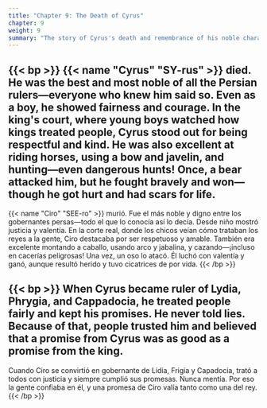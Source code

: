```yaml
---
title: "Chapter 9: The Death of Cyrus"
chapter: 9
weight: 9
summary: "The story of Cyrus's death and remembrance of his noble character."
---
```


{{< bp >}}
{{< name "Cyrus" "SY-rus" >}} died. He was the best and most noble of all the Persian rulers—everyone who knew him said so. Even as a boy, he showed fairness and courage. In the king's court, where young boys watched how kings treated people, Cyrus stood out for being respectful and kind. He was also excellent at riding horses, using a bow and javelin, and hunting—even dangerous hunts! Once, a bear attacked him, but he fought bravely and won—though he got hurt and had scars for life.
---
{{< name "Ciro" "SEE-ro" >}} murió. Fue el más noble y digno entre los gobernantes persas—todo el que lo conocía así lo decía. Desde niño mostró justicia y valentía. En la corte real, donde los chicos veían cómo trataban los reyes a la gente, Ciro destacaba por ser respetuoso y amable. También era excelente montando a caballo, usando arco y jabalina, y cazando—¡incluso en cacerías peligrosas! Una vez, un oso lo atacó. Él luchó con valentía y ganó, aunque resultó herido y tuvo cicatrices de por vida.
{{< /bp >}}

{{< bp >}}
When Cyrus became ruler of Lydia, Phrygia, and Cappadocia, he treated people fairly and kept his promises. He never told lies. Because of that, people trusted him and believed that a promise from Cyrus was as good as a promise from the king.
---
Cuando Ciro se convirtió en gobernante de Lidia, Frigia y Capadocia, trató a todos con justicia y siempre cumplió sus promesas. Nunca mentía. Por eso la gente confiaba en él, y una promesa de Ciro valía tanto como una del rey.
{{< /bp >}}
